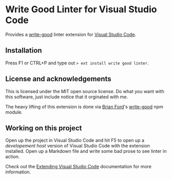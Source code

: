 # Write Good Linter for Visual Studio Code

Provides a [write-good](https://github.com/btford/write-good) linter extension for [Visual Studio Code](https://code.visualstudio.com/).

## Installation

Press F1 or CTRL+P and type out `> ext install write good linter`. 

## License and acknowledgements

This is licensed under the MIT open source license. Do what you want with this software, just include notice that it orginated with me.

The heavy lifting of this extension is done via [Brian Ford](https://twitter.com/briantford)'s [write-good](https://www.npmjs.com/package/write-good) npm module. 

## Working on this project

Open up the project in Visual Studio Code and hit F5 to open up a *developement host* version of Visual Studio Code with the extension installed. Open up a Markdown file and write some bad prose to see linter in action.

Check out the [Extending Visual Studio Code](https://code.visualstudio.com/Docs/extensions/overview) documentation for more information.